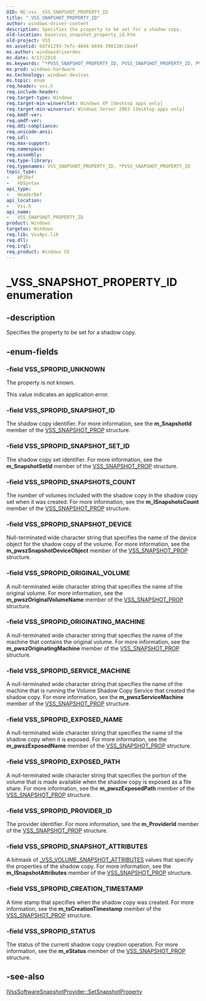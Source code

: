 ```yaml
---
UID: NE:vss._VSS_SNAPSHOT_PROPERTY_ID
title: "_VSS_SNAPSHOT_PROPERTY_ID"
author: windows-driver-content
description: Specifies the property to be set for a shadow copy.
old-location: base\vss_snapshot_property_id.htm
old-project: VSS
ms.assetid: 6d741293-7efc-4044-b69d-390138c1be4f
ms.author: windowsdriverdev
ms.date: 4/17/2018
ms.keywords: "*PVSS_SNAPSHOT_PROPERTY_ID, PVSS_SNAPSHOT_PROPERTY_ID, PVSS_SNAPSHOT_PROPERTY_ID enumeration pointer, VSS_SNAPSHOT_PROPERTY_ID, VSS_SNAPSHOT_PROPERTY_ID enumeration, VSS_SPROPID_CREATION_TIMESTAMP, VSS_SPROPID_EXPOSED_NAME, VSS_SPROPID_EXPOSED_PATH, VSS_SPROPID_ORIGINAL_VOLUME, VSS_SPROPID_ORIGINATING_MACHINE, VSS_SPROPID_PROVIDER_ID, VSS_SPROPID_SERVICE_MACHINE, VSS_SPROPID_SNAPSHOTS_COUNT, VSS_SPROPID_SNAPSHOT_ATTRIBUTES, VSS_SPROPID_SNAPSHOT_DEVICE, VSS_SPROPID_SNAPSHOT_ID, VSS_SPROPID_SNAPSHOT_SET_ID, VSS_SPROPID_STATUS, VSS_SPROPID_UNKNOWN, _VSS_SNAPSHOT_PROPERTY_ID, base.vss_snapshot_property_id, vss/PVSS_SNAPSHOT_PROPERTY_ID, vss/VSS_SNAPSHOT_PROPERTY_ID, vss/VSS_SPROPID_CREATION_TIMESTAMP, vss/VSS_SPROPID_EXPOSED_NAME, vss/VSS_SPROPID_EXPOSED_PATH, vss/VSS_SPROPID_ORIGINAL_VOLUME, vss/VSS_SPROPID_ORIGINATING_MACHINE, vss/VSS_SPROPID_PROVIDER_ID, vss/VSS_SPROPID_SERVICE_MACHINE, vss/VSS_SPROPID_SNAPSHOTS_COUNT, vss/VSS_SPROPID_SNAPSHOT_ATTRIBUTES, vss/VSS_SPROPID_SNAPSHOT_DEVICE, vss/VSS_SPROPID_SNAPSHOT_ID, vss/VSS_SPROPID_SNAPSHOT_SET_ID, vss/VSS_SPROPID_STATUS, vss/VSS_SPROPID_UNKNOWN"
ms.prod: windows-hardware
ms.technology: windows-devices
ms.topic: enum
req.header: vss.h
req.include-header: 
req.target-type: Windows
req.target-min-winverclnt: Windows XP [desktop apps only]
req.target-min-winversvr: Windows Server 2003 [desktop apps only]
req.kmdf-ver: 
req.umdf-ver: 
req.ddi-compliance: 
req.unicode-ansi: 
req.idl: 
req.max-support: 
req.namespace: 
req.assembly: 
req.type-library: 
req.typenames: VSS_SNAPSHOT_PROPERTY_ID, *PVSS_SNAPSHOT_PROPERTY_ID
topic_type:
-	APIRef
-	kbSyntax
api_type:
-	HeaderDef
api_location:
-	Vss.h
api_name:
-	VSS_SNAPSHOT_PROPERTY_ID
product: Windows
targetos: Windows
req.lib: VssApi.lib
req.dll: 
req.irql: 
req.product: Windows UI
---
```


# _VSS_SNAPSHOT_PROPERTY_ID enumeration


## -description


Specifies the property to be set for a shadow copy.


## -enum-fields




### -field VSS_SPROPID_UNKNOWN

The property is not known.

This value indicates an application error.


### -field VSS_SPROPID_SNAPSHOT_ID

The shadow copy identifier. For more information, see the <b>m_SnapshotId</b> member of the <a href="https://msdn.microsoft.com/070ec204-e751-4ebf-8f99-3c415f203cb2">VSS_SNAPSHOT_PROP</a> structure.


### -field VSS_SPROPID_SNAPSHOT_SET_ID

The shadow copy set identifier. For more information, see the <b>m_SnapshotSetId</b> member of the <a href="https://msdn.microsoft.com/070ec204-e751-4ebf-8f99-3c415f203cb2">VSS_SNAPSHOT_PROP</a> structure.


### -field VSS_SPROPID_SNAPSHOTS_COUNT

The number of volumes included with the shadow copy in the shadow copy set when it was created. For more
     information, see the <b>m_lSnapshotsCount</b> member of the <a href="https://msdn.microsoft.com/070ec204-e751-4ebf-8f99-3c415f203cb2">VSS_SNAPSHOT_PROP</a> structure.


### -field VSS_SPROPID_SNAPSHOT_DEVICE

Null-terminated wide character string that specifies the name of the device object for the shadow copy of the 
      volume. For more information, see the <b>m_pwszSnapshotDeviceObject</b> member of the <a href="https://msdn.microsoft.com/070ec204-e751-4ebf-8f99-3c415f203cb2">VSS_SNAPSHOT_PROP</a> structure.


### -field VSS_SPROPID_ORIGINAL_VOLUME

A null-terminated wide character string that specifies the name of the original volume. For more information, see the <b>m_pwszOriginalVolumeName</b> member of the <a href="https://msdn.microsoft.com/070ec204-e751-4ebf-8f99-3c415f203cb2">VSS_SNAPSHOT_PROP</a> structure.


### -field VSS_SPROPID_ORIGINATING_MACHINE

A null-terminated wide character string that specifies the name of the machine that contains the original 
      volume. For more information, see the <b>m_pwszOriginatingMachine</b> member of the <a href="https://msdn.microsoft.com/070ec204-e751-4ebf-8f99-3c415f203cb2">VSS_SNAPSHOT_PROP</a> structure.


### -field VSS_SPROPID_SERVICE_MACHINE

A null-terminated wide character string that specifies the name of the machine that is running the Volume Shadow Copy 
      Service that created the shadow copy. For more information, see the <b>m_pwszServiceMachine</b> member of the <a href="https://msdn.microsoft.com/070ec204-e751-4ebf-8f99-3c415f203cb2">VSS_SNAPSHOT_PROP</a> structure.


### -field VSS_SPROPID_EXPOSED_NAME

A null-terminated wide character string that specifies the name of the shadow copy when it is exposed. For more information, see the <b>m_pwszExposedName</b> member of the <a href="https://msdn.microsoft.com/070ec204-e751-4ebf-8f99-3c415f203cb2">VSS_SNAPSHOT_PROP</a> structure.


### -field VSS_SPROPID_EXPOSED_PATH

A null-terminated wide character string that specifies the portion of the volume that is made available 
      when the shadow copy is exposed as a file share. For more information, see the <b>m_pwszExposedPath</b> member of the <a href="https://msdn.microsoft.com/070ec204-e751-4ebf-8f99-3c415f203cb2">VSS_SNAPSHOT_PROP</a> structure.


### -field VSS_SPROPID_PROVIDER_ID

The provider identifier. For more information, see the <b>m_ProviderId</b> member of the <a href="https://msdn.microsoft.com/070ec204-e751-4ebf-8f99-3c415f203cb2">VSS_SNAPSHOT_PROP</a> structure.


### -field VSS_SPROPID_SNAPSHOT_ATTRIBUTES

A bitmask of <a href="https://msdn.microsoft.com/0326a81e-036c-4548-9e09-29054e51fadd">_VSS_VOLUME_SNAPSHOT_ATTRIBUTES</a> values that specify the properties of the shadow copy. For more information, see the <b>m_lSnapshotAttributes</b> member of the <a href="https://msdn.microsoft.com/070ec204-e751-4ebf-8f99-3c415f203cb2">VSS_SNAPSHOT_PROP</a> structure.


### -field VSS_SPROPID_CREATION_TIMESTAMP

A time stamp that specifies when the shadow copy was created. For more information, see the <b>m_tsCreationTimestamp</b> member of the <a href="https://msdn.microsoft.com/070ec204-e751-4ebf-8f99-3c415f203cb2">VSS_SNAPSHOT_PROP</a> structure.


### -field VSS_SPROPID_STATUS

The status of the current shadow copy creation operation. For more information, see the <b>m_eStatus</b> member of the <a href="https://msdn.microsoft.com/070ec204-e751-4ebf-8f99-3c415f203cb2">VSS_SNAPSHOT_PROP</a> structure.


## -see-also




<a href="https://msdn.microsoft.com/0f3dc027-9663-4b74-a9b5-a117c4f72a00">IVssSoftwareSnapshotProvider::SetSnapshotProperty</a>
 

 

